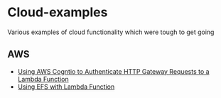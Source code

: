 # Cloud-examples
Various examples of cloud functionality which were tough to get going

## AWS

+ [Using AWS Cogntio to Authenticate HTTP Gateway Requests to a Lambda Function](./aws/cognito-gateway-lambda/)
+ [Using EFS with Lambda Function](./aws/lambda-ebs)
